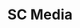 ---
title: SC Media
description: Cybersecurity News, Awards, eSummits, Research.
url: https://www.scmagazine.com/
image:
    # url: '/assets/images/cafe.png'
    # alt: 'Cafe'
tags: ['news', 'research']
pubDate: 2023-11-08
draft: false
---